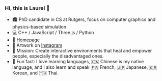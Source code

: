 ### Hi, this is Laurel 👋

<!--
**laurelch/laurelch** is a ✨ _special_ ✨ repository because its `README.md` (this file) appears on your GitHub profile.

Here are some ideas to get you started:

- 🔭 I’m currently working on ...
- 🌱 I’m currently learning ...
- 👯 I’m looking to collaborate on ...
- 🤔 I’m looking for help with ...
- 💬 Ask me about ...
- 📫 How to reach me: ...
- 😄 Pronouns: ...
- ⚡ Fun fact: ...
-->

- 🏙️ PhD candidate in CS at Rutgers, focus on computer graphics and physics-based simulation
- 💻 C++ / JavaScript / Three.js / Python
- 🏡 [Homepage](https://www.laurelhan.com/)
- 🎨 Artwork on [Instagram](https://www.instagram.com/maverick.laurel/)
- 🌲 Mission: Create interactive environments that heal and empower people, especially the disadvantaged ones.
- 🎤 Fun fact: I love learning languages, 🇨🇳 Chinese is my native language, and I also learn and speak 🇫🇷 French, 🇯🇵 Japanese, 🇰🇷 Korean, and 🇹🇭 Thai.
